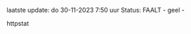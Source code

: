 laatste update: 
do 30-11-2023  7:50   uur 
Status: FAALT - geel - 
<div class="service Y">httpstat</div>